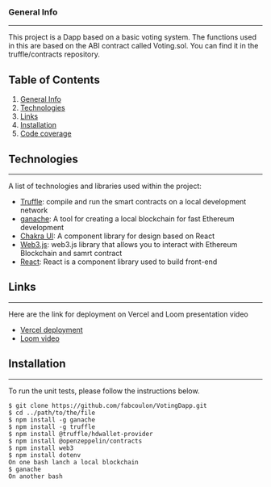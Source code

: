 ### General Info
***
This project is a Dapp based on a basic voting system. The functions used in this are based on the ABI contract called Voting.sol.
You can find it in the truffle/contracts repository.

## Table of Contents
1. [General Info](#general-info)
2. [Technologies](#technologies)
3. [Links](#links)
4. [Installation](#installation)
5. [Code coverage](#code-coverage)

## Technologies
***
A list of technologies and libraries used within the project:
- [Truffle](https://github.com/trufflesuite): compile and run the smart contracts on a local development network
- [ganache](https://github.com/trufflesuite/ganache): A tool for creating a local blockchain for fast Ethereum development
- [Chakra UI](https://chakra-ui.com/): A component library for design based on React
- [Web3.js](https://web3js.readthedocs.io/en/v1.8.2/): web3.js library that allows you to interact with Ethereum Blockchain and samrt contract
- [React](https://react.dev/): React is a component library used to build front-end

## Links
***
Here are the link for deployment on Vercel and Loom presentation video

- [Vercel deployment](https://voting-dapp-six.vercel.app/)
- [Loom video](https://www.loom.com/share/eace18100da348fcb255316f4f01bc74/)

## Installation
***
To run the unit tests, please follow the instructions below. 
```
$ git clone https://github.com/fabcoulon/VotingDapp.git
$ cd ../path/to/the/file
$ npm install -g ganache 
$ npm install -g truffle
$ npm install @truffle/hdwallet-provider  
$ npm install @openzeppelin/contracts
$ npm install web3
$ npm install dotenv
On one bash lanch a local blockchain
$ ganache
On another bash

```